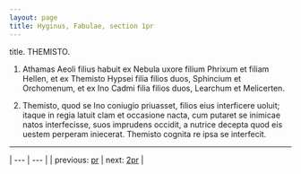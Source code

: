 ```yaml
---
layout: page
title: Hyginus, Fabulae, section 1pr
---
```


title. THEMISTO.



1. Athamas Aeoli filius habuit ex Nebula uxore filium Phrixum et filiam Hellen, et ex Themisto Hypsei filia filios duos, Sphincium et Orchomenum, et ex Ino Cadmi filia filios duos, Learchum et Melicerten.



2. Themisto, quod se Ino coniugio priuasset, filios eius interficere uoluit; itaque in regia latuit clam et occasione nacta, cum putaret se inimicae natos interfecisse, suos imprudens occidit, a nutrice decepta quod eis uestem perperam iniecerat. Themisto cognita re ipsa se interfecit.



---

| --- | --- |
| previous: [pr](../pr/) | next: [2pr](../2pr/) |